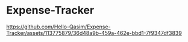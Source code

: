 # Expense-Tracker
https://github.com/Hello-Qasim/Expense-Tracker/assets/113775879/36d48a9b-459a-462e-bbd1-7f9347df3839

